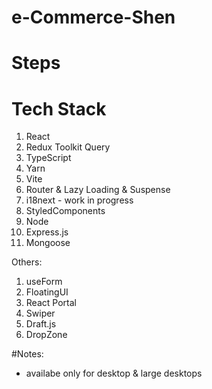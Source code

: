 # e-Commerce-Shen

# Steps

# Tech Stack 

1. React 
2. Redux Toolkit Query 
3. TypeScript 
4. Yarn 
5. Vite 
6. Router & Lazy Loading & Suspense 
7. i18next - work in progress
8. StyledComponents
9. Node 
10. Express.js 
11. Mongoose 


Others:

1. useForm
2. FloatingUI
3. React Portal
4. Swiper
5. Draft.js
6. DropZone

#Notes: 
- availabe only for desktop & large desktops
